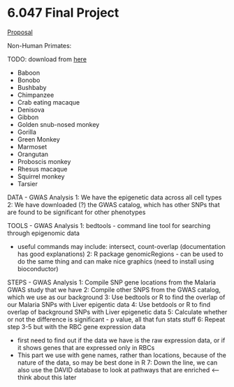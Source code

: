 # 6.047 Final Project

[Proposal](https://docs.google.com/document/d/1F0Ke9Pjggio1-GSsk4dtYaaRajI1zjJQ_VCiW0mkeaQ/edit#)


Non-Human Primates:

TODO: download from [here][usc]

- Baboon
- Bonobo
- Bushbaby
- Chimpanzee
- Crab eating macaque
- Denisova
- Gibbon
- Golden snub-nosed monkey
- Gorilla
- Green Monkey
- Marmoset
- Orangutan
- Proboscis monkey
- Rhesus macaque
- Squirrel monkey
- Tarsier

DATA - GWAS Analysis
1: We have the epigenetic data across all cell types
2: We have downloaded (?) the GWAS catalog, which has other SNPs that are found to be significant for other phenotypes

TOOLS - GWAS Analysis
1: bedtools - command line tool for searching through epigenomic data
  - useful commands may include: intersect, count-overlap (documentation has good explanations)
2: R package genomicRegions - can be used to do the same thing and can make nice graphics (need to install using bioconductor)

STEPS - GWAS Analysis
1: Compile SNP gene locations from the Malaria GWAS study that we have
2: Compile other SNPS from the GWAS catalog, which we use as our background
3: Use bedtools or R to find the overlap of our Malaria SNPs with Liver epigentic data
4: Use betdools or R to find overlap of background SNPs with Liver epigenetic data
5: Calculate whether or not the difference is significant - p value, all that fun stats stuff
6: Repeat step 3-5 but with the RBC gene expression data
  - first need to find out if the data we have is the raw expression data, or if it shows genes that are expressed only in RBCs
  - This part we use with gene names, rather than locations, because of the nature of the data, so may be best done in R
7: Down the line, we can also use the DAVID database to look at pathways that are enriched <-- think about this later

[usc]: http://hgdownload.cse.ucsc.edu/goldenPath/panPan2/bigZips/


